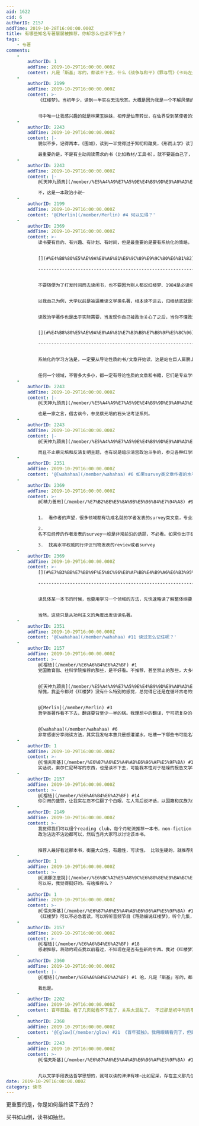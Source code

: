 ```yaml
---
aid: 1622
cid: 6
authorID: 2157
addTime: 2019-10-28T16:00:00.000Z
title: 有哪些知名专著屡屡被推荐，你却怎么也读不下去？
tags:
    - 专著
comments:
    -
        authorID: 1
        addTime: 2019-10-29T16:00:00.000Z
        content: 凡是「斯基」写的，都读不下去，什么《战争与和平》《罪与罚》《卡玛左夫兄弟》之类的……
    -
        authorID: 2199
        addTime: 2019-10-29T16:00:00.000Z
        content: >-
            《红楼梦》。当初年少，读到一半实在无法欣赏。大概是因为我是一个不解风情的人。对于古人的才子佳人之间的风流就更难以理解。


            书中唯一让我感兴趣的就是林黛玉妹妹，相传是仙草转世，在仙界受到某使者的浇灌之恩，后使者下界，投胎贾府，女娲补天留下的石头也随使者下界之际，跟着前往人间游历一番。仙草也下界报恩。故林妹妹终日以泪洗面，为宝玉伤心原是报恩，还天界的一段缘分。越剧里有一段天上掉下个林妹妹。也是在提醒读者红楼梦的玄学色彩。
    -
        authorID: 2243
        addTime: 2019-10-29T16:00:00.000Z
        content: |-
            貌似不多，记得两本，《围城》，读到一半觉得过于絮叨和酸臭，《形而上学》读了20页，第二天就还给图书馆了，过于不知所云。

            最重要的是，不是有主动阅读需求的书（比如教材/工具书），就不要逼自己了，反正八字不和，五行相冲，互不上眼。
    -
        authorID: 2243
        addTime: 2019-10-29T16:00:00.000Z
        content: |-
            @[天神九頭鳥](/member/%E5%A4%A9%E7%A5%9E%E4%B9%9D%E9%A0%AD%E9%B3%A5) #2

            不，这是一本政治小说~
    -
        authorID: 2199
        addTime: 2019-10-29T16:00:00.000Z
        content: '@[Merlin](/member/Merlin) #4 何以见得？'
    -
        authorID: 2369
        addTime: 2019-10-29T16:00:00.000Z
        content: >-
            读书要有目的、有兴趣、有计划、有时间，但是最重要的是要有系统化的策略。


            [](#%E4%B8%80%E5%AE%9A%E8%A6%81%E6%9C%89%E9%9C%80%E6%B1%82)一定要有需求

            -----------------------------------------------------------------


            不要随便为了打发时间而去读闲书，也不要因为别人都说红楼梦、1984是必读名著而去读，这种动机注定导致半途而废。


            以我自己为例，大学以前是被逼着读文学类名著，根本读不进去，归根结底就是没有需求。后来进入职场之后在各种利益冲突跟矛盾中奋勇挣扎之后，就对职场小说很感兴趣，对涉及职场的教育课程（管理学、社交礼仪等乱七八糟的）也有了兴趣。读书也是出于实用主义的目的为解决实际生活中的麻烦才有动力。你说让一个高中生去读职场小说？社交礼仪？我还不如去打街机、打篮球、泡马子。


            读政治学著作也是出于实际需要，当发现你自己被政治关心了之后，当你不懂政治而吃了巨大的亏之后，你就有动力为了战胜它而去搞懂它。


            [](#%E4%B8%80%E5%AE%9A%E8%A6%81%E7%B3%BB%E7%BB%9F%E5%8C%96)一定要系统化

            -----------------------------------------------------------------


            系统化的学习方法是，一定要从导论性质的书/文章开始读，这是站在巨人肩膀上的方法。比方说要了解中国哲学，一定先从冯友兰那本薄薄的《中国哲学简史》开始，上去就抱着《道德经》、王明阳之类的啃就是最2B的做法。你去一个陌生的城市，必然是先打开地图，而不是直接随机闲逛。同理，了解一个陌生领域的时候首先得找到地图——导论。这个导论能给你勾画一个脉络，给你一个框架，让你快速了解这个领域的基本问题、基本逻辑。有了这个脉络，对各种重要思想都了解大概之后，你再选择要不要对其中一个进行深入了解，而你作出选择的时候往往是已经带着问题去了。


            任何一个领域，不管多大多小，都一定有导论性质的文章和书籍，它们是专业学者进行领域知识拓展加深的必要台阶，所以你只要找一定能找到的。发展再快的领域，比如人工智能，每年都有不少对某个课题子课题的review、survey文章发表。除非你的研究已经做到最前沿，否则一定有前人帮你总结好了脉络，画好了地图的，这些地图即便略有落后，但对一个外行来说是绝对够用的。
    -
        authorID: 2243
        addTime: 2019-10-29T16:00:00.000Z
        content: |-
            @[天神九頭鳥](/member/%E5%A4%A9%E7%A5%9E%E4%B9%9D%E9%A0%AD%E9%B3%A5) #5

            也是一家之言，借古讽今，参见蔡元培的石头记考证系列。
    -
        authorID: 2243
        addTime: 2019-10-29T16:00:00.000Z
        content: |-
            @[天神九頭鳥](/member/%E5%A4%A9%E7%A5%9E%E4%B9%9D%E9%A0%AD%E9%B3%A5) #5

            而且不止蔡元培和反清复明主题，也有说是暗示清宫政治斗争的，参见各种红学家（比如刘心武）的秦可卿考证系列。
    -
        authorID: 2351
        addTime: 2019-10-29T16:00:00.000Z
        content: '@[wahahaa](/member/wahahaa) #6 如果survey类文章作者的水平不够高总结得不好，把路带偏了怎么办呢'
    -
        authorID: 2369
        addTime: 2019-10-29T16:00:00.000Z
        content: >-
            @[精力善用](/member/%E7%B2%BE%E5%8A%9B%E5%96%84%E7%94%A8) #9


            1.  看作者的声望，很多领域都有功成名就的学者发表的survey类文章，专业打业余根本不用比。

            2. 
            名不见经传的作者发表的survey一般是非常前沿的话题，不必看。如果你出于研究需要，那就在survey基础上自己地毯式跟踪最新发表的文章，学术论文基本上都会有一个回顾相似研究的环节，多看几篇也能看出脉络。

            3.  找高水平权威同行评议刊物发表的review或者survey
    -
        authorID: 2369
        addTime: 2019-10-29T16:00:00.000Z
        content: >-
            [](#%E7%B3%BB%E7%BB%9F%E5%8C%96%E8%AF%BB%E4%B9%A6%E6%B3%95%E7%9A%84%E8%A1%A5%E5%85%85)系统化读书法的补充

            -----------------------------------------------------------------------------------------------


            读具体某一本书的时候，也要用学习一个领域的方法，先快速略读了解整体纲要，再细读。《红楼梦》这本书我在困惑于复杂的中式家族内部关系的阶段读过，目的很明确——就是为了学习和了解中式家族关系的模式跟七大姑八大姨的心理。红楼梦博大精深，一堆红学家从里头研究出不少稀奇古怪的也是有价值的东西，不过对我来说那些毫无意义，从为了理解人情世故的目的来说，我看一遍曹雪芹亲自写的那部分就足够我自己用了，我也没兴趣再去深入了解那些乱七八糟的东西。有效的读书，首先要为自己设定一个有限的目的，否则就陷入无底洞了。


            当然，这些只是从功利主义的角度出发谈读名著。
    -
        authorID: 2351
        addTime: 2019-10-29T16:00:00.000Z
        content: '@[wahahaa](/member/wahahaa) #11 读过怎么记住呢？'
    -
        authorID: 2157
        addTime: 2019-10-29T16:00:00.000Z
        content: >-
            @[榴梿](/member/%E6%A6%B4%E6%A2%BF) #1
            党国教育部、社科学院推荐的那些，是不好看。不推荐，甚至禁止的那些，大多都很好看。索尔仁尼琴等一批异见作家是切合党国读者心思的好看，大抵优秀的作品总要是反政府的。《我们》好歹也是反乌托邦小说的老资历了。


            @[天神九頭鳥](/member/%E5%A4%A9%E7%A5%9E%E4%B9%9D%E9%A0%AD%E9%B3%A5) #2
            惭愧，我至今都对《红楼梦》没有什么特别的感觉，总觉得它还是在循环古老的规训。


            @[Merlin](/member/Merlin) #3
            哲学类著作看不下去，翻译要背至少一半的锅。我理想中的翻译，宁可把复杂的长句拆解成一页纸，也不应当照猫画虎地把从句堆叠得老高，成为在信息时代之前就有的“机翻”。


            @[wahahaa](/member/wahahaa) #6
            非常感谢分享阅读方法，其实我发帖本意只是想灌灌水，吐槽一下哪些书可能名不副实，真是无心插柳，抛砖引玉:)
    -
        authorID: 1
        addTime: 2019-10-29T16:00:00.000Z
        content: >-
            @[懦夫斯基](/member/%E6%87%A6%E5%A4%AB%E6%96%AF%E5%9F%BA) #13
            实话说，索尔仁尼琴写的东西，也是读不下去，可能我本性对于枯燥的报告文学不感冒。之前和一位朋友在夜肆上吃聊，他滔滔不绝盛赞俄罗斯文学的伟大，对人性善恶的刻画十分深刻云云……我后来硬着头皮读了几遍，也是读不下去。相反，我对《巴黎圣母院》和《红字》一类的，倒是觉得挺好……
    -
        authorID: 2157
        addTime: 2019-10-29T16:00:00.000Z
        content: >-
            @[榴梿](/member/%E6%A6%B4%E6%A2%BF) #14
            你引用的盛赞，让我实在忍不住翻了个白眼，在人背后说坏话，以国籍和民族为范畴评价文学，用的还是教科书上的套话，怕不是个深受党国教育的民族主义者。索尔仁尼琴的小说还是很好看的，前提是你得能把那些名名姓姓捋顺了。《古拉格群岛》确实是社会意义大于文学意义，读者偏好与其政治立场强相关，同理还有《夹边沟记事》、《重返天安门》等等。好看的纪实文学太少，它得要求作者既是一个热忱的调查记者，又是一个冷酷的剧作家。
    -
        authorID: 2149
        addTime: 2019-10-29T16:00:00.000Z
        content: >-
            我觉得我们可以组个reading club，每个月轮流推荐一本书，non-fiction fiction都可以。
            政治沾边不沾边都可以，然后当月大家可以讨论该本书。


            推荐人最好看过那本书，衡量大众性，有趣性，可读性。 比较生硬的，就推荐短一点的，免得看不下去。 让不同人轮流推荐的话又可以确保多样性。
    -
        authorID: 1
        addTime: 2019-10-29T16:00:00.000Z
        content: >-
            @[漢娜怎麼說](/member/%E6%BC%A2%E5%A8%9C%E6%80%8E%E9%BA%BC%E8%AA%AA) #16
            可以呀，我觉得挺好的。有啥推荐么？
    -
        authorID: 1
        addTime: 2019-10-29T16:00:00.000Z
        content: >-
            @[懦夫斯基](/member/%E6%87%A6%E5%A4%AB%E6%96%AF%E5%9F%BA) #13
            《红楼梦》可以不必急着读，可以听听音频节目《蒋勋细说红楼梦》，听个几集，应该会有不一样的认识，感受一下「台湾小清新」版本的红楼梦。
    -
        authorID: 2157
        addTime: 2019-10-29T16:00:00.000Z
        content: >-
            @[榴梿](/member/%E6%A6%B4%E6%A2%BF) #18
            感谢推荐，蒋勋的观点我以前看过，不知现在是否有些新的东西。我对《红楼梦》没有感觉，原因可能很多，其中之一，就是各种流派的红学家们太多，看得越多越无感:(
    -
        authorID: 2360
        addTime: 2019-10-29T16:00:00.000Z
        content: |-
            @[榴梿](/member/%E6%A6%B4%E6%A2%BF) #1 哈，凡是「斯基」写的，都读不下去。

            我也是。
    -
        authorID: 2202
        addTime: 2019-10-29T16:00:00.000Z
        content: 百年孤独。看了几页就看不下去了，关系太混乱了。 不过那是初中时的事了，再后来也没再重新翻开看。
    -
        authorID: 2368
        addTime: 2019-10-29T16:00:00.000Z
        content: '@[glow](/member/glow) #21 《百年孤独》。我用眼睛看完了，但是不知所云，等于大脑没看。'
    -
        authorID: 2243
        addTime: 2019-10-29T16:00:00.000Z
        content: >-
            @[懦夫斯基](/member/%E6%87%A6%E5%A4%AB%E6%96%AF%E5%9F%BA) #13


            凡以文学手段表达哲学思想的，就可以读的津津有味~比如尼采，存在主义那几位：海德格尔，萨特，加缪~严肃作品区分奇奇怪怪的名词定义也是个大活。
date: 2019-10-29T16:00:00.000Z
category: 读书
---
```


更重要的是，你是如何最终读下去的？

买书如山倒，读书如抽丝。
